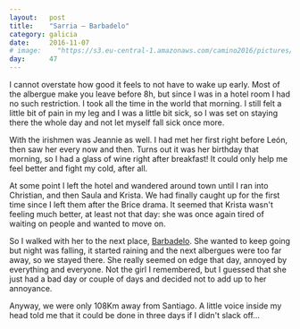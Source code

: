 ```yaml
---
layout:   post
title:    "Sarria — Barbadelo"
category: galicia
date:     2016-11-07
# image:    "https://s3.eu-central-1.amazonaws.com/camino2016/pictures/30/peace.jpg"
day:      47
---
```


I cannot overstate how good it feels to not have to wake up early. Most of the albergue make you leave before 8h, but since I was in a hotel room I had no such restriction. I took all the time in the world that morning. I still felt a little bit of pain in my leg and I was a little bit sick, so I was set on staying there the whole day and not let myself fall sick once more.

With the irishmen was Jeannie as well. I had met her first right before León, then saw her every now and then. Turns out it was her birthday that morning, so I had a glass of wine right after breakfast! It could only help me feel better and fight my cold, after all.

At some point I left the hotel and wandered around town until I ran into Christian, and then Saula and Krista. We had finally caught up for the first time since I left them after the Brice drama. It seemed that Krista wasn't feeling much better, at least not that day: she was once again tired of waiting on people and wanted to move on.

So I walked with her to the next place, [Barbadelo](https://www.google.fr/maps/place/Barbadelo,+27616,+Province+de+Lugo,+Espagne/@42.7642881,-7.4624343,15z/data=!4m5!3m4!1s0xd3038113aabb19f:0xee15608a3362d1cb!8m2!3d42.7642842!4d-7.4536742?hl=fr). She wanted to keep going but night was falling, it started raining and the next albergues were too far away, so we stayed there. She really seemed on edge that day, annoyed by everything and everyone. Not the girl I remembered, but I guessed that she just had a bad day or couple of days and decided not to add up to her annoyance.

Anyway, we were only 108Km away from Santiago. A little voice inside my head told me that it could be done in three days if I didn't slack off...
